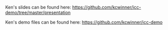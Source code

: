 Ken's slides can be found here:
https://github.com/kcwinner/icc-demo/tree/master/presentation

Ken's demo files can be found here:
https://github.com/kcwinner/icc-demo
